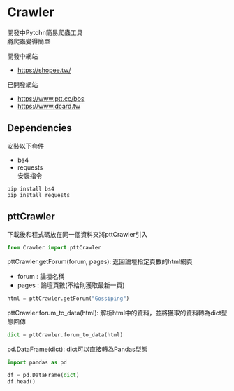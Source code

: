 # Crawler

開發中Pytohn簡易爬蟲工具  
將爬蟲變得簡單  

開發中網站
* https://shopee.tw/  

已開發網站
* https://www.ptt.cc/bbs
* https://www.dcard.tw

## Dependencies
安裝以下套件
* bs4
* requests  
安裝指令
```
pip install bs4
pip install requests
```

## pttCrawler
下載後和程式碼放在同一個資料夾將pttCrawler引入  
```python
from Crawler import pttCrawler
```
pttCrawler.getForum(forum, pages): 返回論壇指定頁數的html網頁  
* forum : 論壇名稱
* pages : 論壇頁數(不給則獲取最新一頁)
```python
html = pttCrawler.getForum("Gossiping")
```
pttCrawler.forum_to_data(html): 解析html中的資料，並將獲取的資料轉為dict型態回傳  
```python
dict = pttCrawler.forum_to_data(html)
```
pd.DataFrame(dict): dict可以直接轉為Pandas型態  
```python
import pandas as pd

df = pd.DataFrame(dict)
df.head()
```
